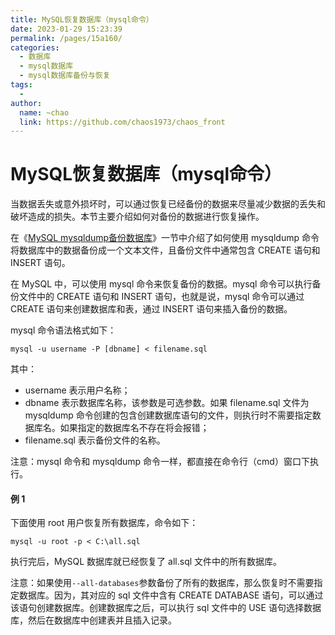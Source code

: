 ```yaml
---
title: MySQL恢复数据库（mysql命令）
date: 2023-01-29 15:23:39
permalink: /pages/15a160/
categories:
  - 数据库
  - mysql数据库
  - mysql数据库备份与恢复
tags:
  - 
author: 
  name: ~chao
  link: https://github.com/chaos1973/chaos_front
---
```

# MySQL恢复数据库（mysql命令）

当数据丢失或意外损坏时，可以通过恢复已经备份的数据来尽量减少数据的丢失和破坏造成的损失。本节主要介绍如何对备份的数据进行恢复操作。

在《[MySQL mysqldump备份数据库](http://c.biancheng.net/view/7373.html)》一节中介绍了如何使用 mysqldump 命令将数据库中的数据备份成一个文本文件，且备份文件中通常包含 CREATE 语句和 INSERT 语句。

在 MySQL 中，可以使用 mysql 命令来恢复备份的数据。mysql 命令可以执行备份文件中的 CREATE 语句和 INSERT 语句，也就是说，mysql 命令可以通过 CREATE 语句来创建数据库和表，通过 INSERT 语句来插入备份的数据。

mysql 命令语法格式如下：

```
mysql -u username -P [dbname] < filename.sql
```

其中：

- username 表示用户名称；
- dbname 表示数据库名称，该参数是可选参数。如果 filename.sql 文件为 mysqldump 命令创建的包含创建数据库语句的文件，则执行时不需要指定数据库名。如果指定的数据库名不存在将会报错；
- filename.sql 表示备份文件的名称。


注意：mysql 命令和 mysqldump 命令一样，都直接在命令行（cmd）窗口下执行。

#### 例 1

下面使用 root 用户恢复所有数据库，命令如下：

```
mysql -u root -p < C:\all.sql
```

执行完后，MySQL 数据库就已经恢复了 all.sql 文件中的所有数据库。

注意：如果使用`--all-databases`参数备份了所有的数据库，那么恢复时不需要指定数据库。因为，其对应的 sql 文件中含有 CREATE DATABASE 语句，可以通过该语句创建数据库。创建数据库之后，可以执行 sql 文件中的 USE 语句选择数据库，然后在数据库中创建表并且插入记录。